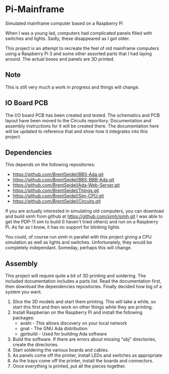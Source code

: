 # Pi-Mainframe
Simulated mainframe computer based on a Raspberry Pi

When I was a young lad, computers had complicated panels filled with
switches and lights.  Sadly, these disappeared as I got older.

This project is an attempt to recreate the feel of old mainframe computers
using a Raspberry Pi 3 and some other assorted parts that I had laying
around.  The actual boxes and panels are 3D printed.

## Note
This is still very much a work in progress and things will change.

## IO Board PCB
The I/O board PCB has been created and tested.  The schematics and PCB
layout have been moved to the Circuits reporitory.  Documentation and
assembly instructions for it will be created there.  The documentation
here will be updated to reference that and show how it integrates into
this project.

## Dependencies
This depends on the following repositories:
* https://github.com/BrentSeidel/BBS-Ada.git
* https://github.com/BrentSeidel/BBS-BBB-Ada.git
* https://github.com/BrentSeidel/Ada-Web-Server.git
* https://github.com/BrentSeidel/Things.git
* https://github.com/BrentSeidel/Sim-CPU.git
* https://github.com/BrentSeidel/Circuits.git

If you are actually interested in simulating old computers, you can
download and build simh from github at https://github.com/simh/simh.git
I was able to get the PDP-11 sim to build (I haven't tried others) and
run on a Raspberry Pi.  As far as I know, it has no support for blinking
lights.

You could, of course run simh in parallel with this project giving a
CPU simulation as well as lights and switches.  Unfortunately, they would
be completely independant.  Someday, perhaps this will change.

## Assembly
This project will require quite a bit of 3D printing and soldering.  The
included documentation includes a parts list.  Read the documentation
first, then download the dependencies repositories.  Finally decided
how big of a system you want.
1. Slice the 3D models and start them printing.  This will take a while,
   so start this first and then work on other things while they are printing.
2. Install Raspberian on the Raspberry Pi and install the following packages:
   * avahi - This allows discovery on your local network
   * gnat - The GNU Ada distribution
   * gprbuild - Used for building Ada software
3. Build the software.  If there are errors about missing "obj" directories,
   create the directories.
4. Start soldering the various boards and cables.
5. As panels come off the printer, install LEDs and switches as appropriate
6. As the trays come off the printer, install the boards and connectors.
7. Once everything is printed, put all the pieces together.
